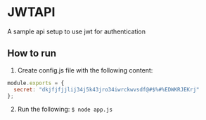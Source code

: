 # JWTAPI

A sample api setup to use jwt for authentication

## How to run

1. Create config.js file with the following content:

```javascript
module.exports = {
  secret: "dkjfjfjjlij34j5k43jro34iwrckwvsdf@#$%#%EDWKRJEKrj"
};
```

2. Run the following: `$ node app.js`
